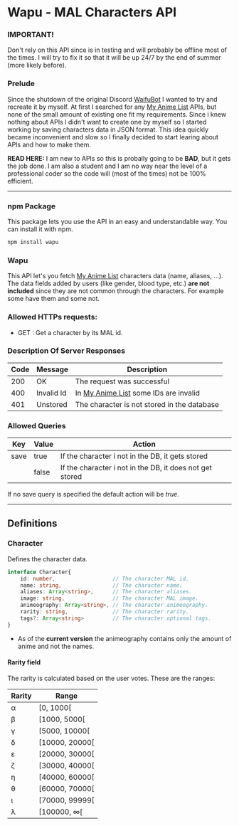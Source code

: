 # Wapu - MAL Characters API

### IMPORTANT!

Don't rely on this API since is in testing and will probably be offline most of the times. I will try to
fix it so that it will be up 24/7 by the end of summer (more likely before). 

### Prelude
Since the shutdown of the original Discord [WaifuBot](https://top.gg/bot/472141928578940958?__cf_chl_jschl_tk__=643fd8446c0cc1eba03c41afbc2898630011ce93-1596852477-0-AS3MfJIozFYg4Et7jmr3OZiXSLB6m8uGcH1byFLXjdxvLuw-EJmYmi_vESyi6QC0Zo0oswvScxri0pzHBizPjgnsgtYJo4ZGsQ2GRXx5mlgbBzDWBlgT1YcdAdYMblzDPpR_eDy9ZK-2Hq9eUYjW1_Rxn1XFsqQQ3N5SuesL5q1R62-fLwi5BPguBwcDYSKQyVphmpoM_4x1nJ40SGSKZL98NgagPRKwWPFzVE6QS20wgGdTFQ2ZCgNlRUbJrIno8HKotP960FTckk9WFYuYlpknKLqPoAnLSeuBdV1eDORY_4rgqj0pXXC3K8cN0CJdww 'The one and only') I wanted to try and recreate it by myself.
At first I searched for any [My Anime List](https://myanimelist.net 'MAL') APIs, but none of the small amount of existing one fit 
my requirements. Since i knew nothing about APIs I didn't want to create one by myself so I 
started working by saving characters data in JSON format. This idea quickly became 
inconvenient and slow so I finally decided to start learing about APIs and how to make them.

__READ HERE:__ I am new to APIs so this is probally going to be __BAD__, but it gets the job done.
I am also a student and I am no way near the level of a professional coder so the code 
will (most of the times) not be 100% efficient.  

---

### npm Package

This package lets you use the API in an easy and understandable way. You can install it with npm.

```bash
npm install wapu
```

### Wapu
This API let's you fetch [My Anime List](https://myanimelist.net 'MAL') characters data (name, aliases, ...). The data fields added
by users (like gender, blood type, etc.) __are not included__ since they are not common through the characters. For example some have them and some not.


### Allowed HTTPs requests:
* GET : Get a character by its MAL id.


### Description Of Server Responses
|Code|Message    |Description                                                                  |
|----|-----------|-----------------------------------------------------------------------------|
|200 |OK         |The request was successful                                                   |
|400 |Invalid Id |In [My Anime List](https://myanimelist.net 'MAL') some IDs are invalid        |
|401 |Unstored   |The character is not stored in the database|


### Allowed Queries
|Key    |Value  |Action                                                    |
|-------|-------|----------------------------------------------------------|
|save   |true   | If the character i not in the DB, it gets stored         |
|       |false  | If the character i not in the DB, it does not get stored|

If no save query is specified the default action will be *true*.

---


## Definitions

### Character

Defines the character data.

```typescript
interface Character{
    id: number,                  // The character MAL id.
    name: string,                // The character name.
    aliases: Array<string>,      // The character aliases.
    image: string,               // The character MAL image.
    animeography: Array<string>, // The character animeography.
    rarity: string,              // The character rarity.
    tags?: Array<string>         // The character optional tags.
}
```

* As of the **current version** the animeography contains only the amount of anime and not the names.

#### Rarity field

The rarity is calculated based on the user votes. These are the ranges:

|Rarity|Range           |
|------|----------------|
|α     |[0, 1000[       |
|β     |[1000, 5000[    |
|γ     |[5000, 10000[   |
|δ     |[10000, 20000[  |
|ε     |[20000, 30000[  |
|ζ     |[30000, 40000[  |
|η     |[40000, 60000[  |
|θ     |[60000, 70000[  |
|ι     |[70000, 99999[  |
|λ     |[100000, ∞[     |


